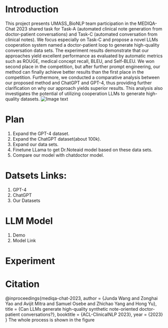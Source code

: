# Introduction
This project presents UMASS\_BioNLP team participation in the MEDIQA-Chat 2023 shared task for Task-A (automated clinical note generation from doctor-patient conversations) and Task-C (automated conversation from clinical notes). We focus especially on Task-C and propose a novel LLMs cooperation system named a doctor-patient loop to generate high-quality conversation data sets. The experiment results demonstrate that our approaches yield excellent performance as evaluated by automatic metrics such as ROUGE, medical concept recall, BLEU, and Self-BLEU. We won second place in the competition, but after further prompt engineering, our method can finally achieve better results than the first place in the competition. Furthermore, we conducted a comparative analysis between our proposed method and ChatGPT and GPT-4, thus providing further clarification on why our approach yields superior results. This analysis also investigates the potential of utilizing cooperation LLMs to generate high-quality datasets.
![Image text](https://github.com/believewhat/MEDIQA-Chat-2023-UMASS_BioNLP/blob/main/figure/sample.png)
# Plan
1. Expand the GPT-4 dataset.
2. Expand the ChatGPT dataset(about 100k).
3. Expand our data sets.
4. Finetune LLama to get Dr.Noteaid model based on these data sets.
5. Compare our model with chatdoctor model.

# Datsets Links:
1. GPT-4
2. ChatGPT
3. Our Datasets

# LLM Model
1. Demo
2. Model Link

# Experiment

# Citation
@inproceedings{mediqa-chat-2023,
  author    = {Junda Wang and
               Zonghai Yao and
               Avijit Mitra and
               Samuel Osebe and
               Zhichao Yang and
               Hong Yu}, 
  title     = {Can LLMs generate high-quality synthetic note-oriented doctor-patient conversations?},
  booktitle = {ACL-ClinicalNLP 2023},
  year      = {2023}
}
The whole process is shown in the figure

